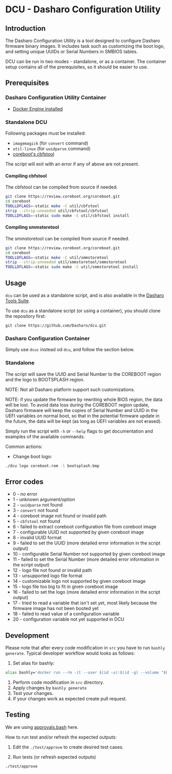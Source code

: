 # DCU - Dasharo Configuration Utility

## Introduction

The Dasharo Configuration Utility is a tool designed to configure Dasharo firmware
binary images. It includes task such as customizing the boot logo, and setting
unique UUIDs or Serial Numbers in SMBIOS tables.

DCU can be run in two modes - standalone, or as a container. The container setup
contains all of the prerequisites, so it should be easier to use.

## Prerequisites

### Dasharo Configuration Utility Container

* [Docker Engine installed](https://docs.docker.com/engine/install/)

### Standalone DCU

Following packages must be installed:

* `imagemagick` (for `convert` command)
* `util-linux` (for `uuidparse` command)
* [coreboot's cbfstool](https://github.com/coreboot/coreboot/tree/master/util/cbfstool)

The script will exit with an error if any of above are not present.

#### Compiling cbfstool

The cbfstool can be compiled from source if needed.

```bash
git clone https://review.coreboot.org/coreboot.git
cd coreboot
TOOLLDFLAGS=-static make -C util/cbfstool
strip --strip-unneeded util/cbfstool/cbfstool
TOOLLDFLAGS=-static sudo make -C util/cbfstool install
```

#### Compiling smmstoretool

The smmstoretool can be compiled from source if needed.

```bash
git clone https://review.coreboot.org/coreboot.git
cd coreboot
TOOLLDFLAGS=-static make -C util/smmstoretool
strip --strip-unneeded util/smmstoretool/smmstoretool
TOOLLDFLAGS=-static sudo make -C util/smmstoretool install
```

## Usage

`dcu` can be used as a standalone script, and is also available in the
[Dasharo Tools Suite](https://docs.dasharo.com/dasharo-tools-suite/overview/).

To use `dcu` as a standalone script (or using a container), you should clone
the repository first:

```shell
git clone https://github.com/Dasharo/dcu.git
```

### Dasharo Configuration Container

Simply use `dcuc` instead od `dcu`, and follow the section below.

### Standalone

The script will save the UUID and Serial Number to the COREBOOT region and the
logo to BOOTSPLASH region.

NOTE: Not all Dasharo platform support such customizations.

NOTE: if you update the firmware by rewriting whole BIOS region, the data will
be lost. To avoid data loss during the COREBOOT region update, Dasharo
firmware will keep the copies of Serial Number and UUID in the UEFI variables
on normal boot, so that in the potential firmware update in the future, the
data will be kept (as long as UEFI variables are not erased).

Simply run the script with `-h` or `--help` flags to get documentation and examples
of the available commands.

Common actions:

* Change boot logo:

```bash
./dcu logo coreboot.rom -l bootsplash.bmp
```

## Error codes

* 0 - no error
* 1 - unknown argument/option
* 2 - `uuidparse` not found
* 3 - `convert` not found
* 4 - coreboot image not found or invalid path
* 5 - `cbfstool` not found
* 6 - failed to extract coreboot configuration file from coreboot image
* 7 - configurable UUID not supported by given coreboot image
* 8 - invalid UUID format
* 9 - failed to set the UUID (more detailed error information in the script
      output)
* 10 - configurable Serial Number not supported by given coreboot image
* 11 - failed to set the Serial Number (more detailed error information in the
       script output)
* 12 - logo file not found or invalid path
* 13 - unsupported logo file format
* 14 - customizable logo not supported by given coreboot image
* 15 - logo file too big to fit in given coreboot image
* 16 - failed to set the logo (more detailed error information in the script
       output)
* 17 - tried to read a variable that isn't set yet, most likely because the
       firmware image has not been booted yet
* 18 - failed to read value of a configuration variable
* 20 - configuration variable not yet supported in DCU

## Development

Please note that after every code modification in `src` you have to run `bashly
generate`. Typical developer workflow would looks as follows:

1. Set alias for bashly:

  ```bash
  alias bashly='docker run --rm -it --user $(id -u):$(id -g) --volume "$PWD:/app" dannyben/bashly'
  ```

1. Perform code modification in `src` directory.
1. Apply changes by `bashly generate`
1. Test your changes.
1. If your changes work as expected create pull request.

## Testing

We are using
[approvals.bash](https://github.com/dannyben/approvals.bash#readme) here.

How to run test and/or refresh the expected outputs:

1. Edit the `./test/approve` to create desired test cases.

1. Run tests (or refresh expected outputs)

  ```bash
  ./test/approve
  ```
